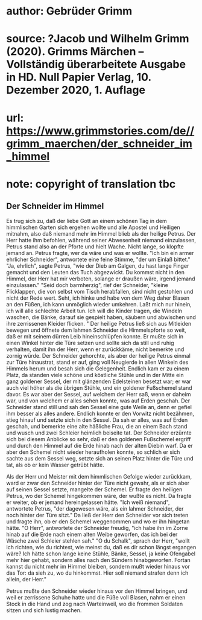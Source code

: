 # author: Gebrüder Grimm
# source: ?Jacob und Wilhelm Grimm (2020). Grimms Märchen – Vollständig überarbeitete Ausgabe in HD. Null Papier Verlag, 10. Dezember 2020, 1. Auflage
# url: https://www.grimmstories.com/de//grimm_maerchen/der_schneider_im_himmel
# note: copyright of translation tbc

## Der Schneider im Himmel 

Es trug sich zu, daß der liebe Gott an einem schönen Tag in dem
himmlischen Garten sich ergehen wollte und alle Apostel und Heiligen
mitnahm, also daß niemand mehr im Himmel blieb als der heilige Petrus.
Der Herr hatte ihm befohlen, während seiner Abwesenheit niemand
einzulassen, Petrus stand also an der Pforte und hielt Wache. Nicht
lange, so klopfte jemand an. Petrus fragte, wer da wäre und was er
wollte. "Ich bin ein armer ehrlicher Schneider", antwortete eine feine
Stimme, "der um Einlaß bittet." "Ja, ehrlich", sagte Petrus, "wie
der Dieb am Galgen, du hast lange Finger gemacht und den Leuten das Tuch
abgezwickt. Du kommst nicht in den Himmel, der Herr hat mir verboten,
solange er draußen wäre, irgend jemand einzulassen." "Seid doch
barmherzig", rief der Schneider, "kleine Flicklappen, die von selbst
vom Tisch herabfallen, sind nicht gestohlen und nicht der Rede wert.
Seht, ich hinke und habe von dem Weg daher Blasen an den Füßen, ich kann
unmöglich wieder umkehren. Laßt mich nur hinein, ich will alle schlechte
Arbeit tun. Ich will die Kinder tragen, die Windeln waschen, die Bänke,
darauf sie gespielt haben, säubern und abwischen und ihre zerrissenen
Kleider flicken. " Der heilige Petrus ließ sich aus Mitleiden bewegen
und öffnete dem lahmen Schneider die Himmelspforte so weit, daß er mit
seinem dürren Leib hineinschlüpfen konnte. Er mußte sich in einen Winkel
hinter die Türe setzen und sollte sich da still und ruhig verhalten,
damit ihn der Herr, wenn er zurückkäme, nicht bemerkte und zornig würde.
Der Schneider gehorchte, als aber der heilige Petrus einmal zur Türe
hinaustrat, stand er auf, ging voll Neugierde in allen Winkeln des
Himmels herum und besah sich die Gelegenheit. Endlich kam er zu einem
Platz, da standen viele schöne und köstliche Stühle und in der Mitte ein
ganz goldener Sessel, der mit glänzenden Edelsteinen besetzt war; er war
auch viel höher als die übrigen Stühle, und ein goldener Fußschemel
stand davor. Es war aber der Sessel, auf welchem der Herr saß, wenn er
daheim war, und von welchem er alles sehen konnte, was auf Erden
geschah. Der Schneider stand still und sah den Sessel eine gute Weile
an, denn er gefiel ihm besser als alles andere. Endlich konnte er den
Vorwitz nicht bezähmen, stieg hinauf und setzte sich in den Sessel. Da
sah er alles, was auf Erden geschah, und bemerkte eine alte häßliche
Frau, die an einem Bach stand und wusch und zwei Schleier heimlich
beiseite tat. Der Schneider erzürnte sich bei diesem Anblicke so sehr,
daß er den goldenen Fußschemel ergriff und durch den Himmel auf die Erde
hinab nach der alten Diebin warf. Da er aber den Schemel nicht wieder
heraufholen konnte, so schlich er sich sachte aus dem Sessel weg, setzte
sich an seinen Platz hinter die Türe und tat, als ob er kein Wasser
getrübt hätte.

Als der Herr und Meister mit dem himmlischen Gefolge wieder zurückkam,
ward er zwar den Schneider hinter der Türe nicht gewahr, als er sich
aber auf seinen Sessel setzte, mangelte der Schemel. Er fragte den
heiligen Petrus, wo der Schemel hingekommen wäre, der wußte es nicht. Da
fragte er weiter, ob er jemand hereingelassen hätte. "Ich weiß
niemand", antwortete Petrus, "der dagewesen wäre, als ein lahmer
Schneider, der noch hinter der Türe sitzt." Da ließ der Herr den
Schneider vor sich treten und fragte ihn, ob er den Schemel weggenommen
und wo er ihn hingetan hätte. "O Herr", antwortete der Schneider
freudig, "ich habe ihn im Zorne hinab auf die Erde nach einem alten
Weibe geworfen, das ich bei der Wäsche zwei Schleier stehlen sah." "O
du Schalk", sprach der Herr, "wollt ich richten, wie du richtest, wie
meinst du, daß es dir schon längst ergangen wäre? Ich hätte schon lange
keine Stühle, Bänke, Sessel, ja keine Ofengabel mehr hier gehabt,
sondern alles nach den Sündern hinabgeworfen. Fortan kannst du nicht
mehr im Himmel bleiben, sondern mußt wieder hinaus vor das Tor: da sieh
zu, wo du hinkommst. Hier soll niemand strafen denn ich allein, der
Herr."

Petrus mußte den Schneider wieder hinaus vor den Himmel bringen, und
weil er zerrissene Schuhe hatte und die Füße voll Blasen, nahm er einen
Stock in die Hand und zog nach Warteinweil, wo die frommen Soldaten
sitzen und sich lustig machen.
